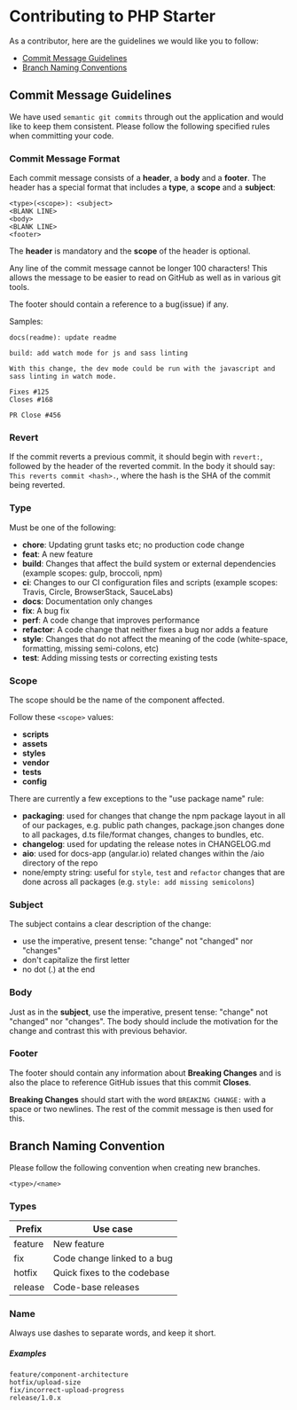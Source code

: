# Contributing to PHP Starter

As a contributor, here are the guidelines we would like you to follow:

- [Commit Message Guidelines](#commit)
- [Branch Naming Conventions](#branch-naming)

## <a name="commit"></a> Commit Message Guidelines

We have used `semantic git commits` through out the application and would like to keep them consistent. Please follow the following specified rules when committing your code.

### Commit Message Format

Each commit message consists of a **header**, a **body** and a **footer**. The header has a special
format that includes a **type**, a **scope** and a **subject**:

```
<type>(<scope>): <subject>
<BLANK LINE>
<body>
<BLANK LINE>
<footer>
```

The **header** is mandatory and the **scope** of the header is optional.

Any line of the commit message cannot be longer 100 characters! This allows the message to be easier
to read on GitHub as well as in various git tools.

The footer should contain a reference to a bug(issue) if any.

Samples:

```
docs(readme): update readme
```

```
build: add watch mode for js and sass linting

With this change, the dev mode could be run with the javascript and sass linting in watch mode.

Fixes #125
Closes #168

PR Close #456
```

### Revert

If the commit reverts a previous commit, it should begin with `revert:`, followed by the header of the reverted commit. In the body it should say: `This reverts commit <hash>.`, where the hash is the SHA of the commit being reverted.

### Type

Must be one of the following:

- **chore**: Updating grunt tasks etc; no production code change
- **feat**: A new feature
- **build**: Changes that affect the build system or external dependencies (example scopes: gulp, broccoli, npm)
- **ci**: Changes to our CI configuration files and scripts (example scopes: Travis, Circle, BrowserStack, SauceLabs)
- **docs**: Documentation only changes
- **fix**: A bug fix
- **perf**: A code change that improves performance
- **refactor**: A code change that neither fixes a bug nor adds a feature
- **style**: Changes that do not affect the meaning of the code (white-space, formatting, missing semi-colons, etc)
- **test**: Adding missing tests or correcting existing tests

### Scope

The scope should be the name of the component affected.

Follow these `<scope>` values:

- **scripts**
- **assets**
- **styles**
- **vendor**
- **tests**
- **config**

There are currently a few exceptions to the "use package name" rule:

- **packaging**: used for changes that change the npm package layout in all of our packages, e.g. public path changes, package.json changes done to all packages, d.ts file/format changes, changes to bundles, etc.
- **changelog**: used for updating the release notes in CHANGELOG.md
- **aio**: used for docs-app (angular.io) related changes within the /aio directory of the repo
- none/empty string: useful for `style`, `test` and `refactor` changes that are done across all packages (e.g. `style: add missing semicolons`)

### Subject

The subject contains a clear description of the change:

- use the imperative, present tense: "change" not "changed" nor "changes"
- don't capitalize the first letter
- no dot (.) at the end

### Body

Just as in the **subject**, use the imperative, present tense: "change" not "changed" nor "changes".
The body should include the motivation for the change and contrast this with previous behavior.

### Footer

The footer should contain any information about **Breaking Changes** and is also the place to
reference GitHub issues that this commit **Closes**.

**Breaking Changes** should start with the word `BREAKING CHANGE:` with a space or two newlines. The rest of the commit message is then used for this.

## <a name="branch-naming"></a> Branch Naming Convention

Please follow the following convention when creating new branches.

```
<type>/<name>
```

### Types

<table>
  <thead>
    <tr>
      <th>Prefix</th>
      <th>Use case</th>
    </tr>
  </thead>
  <tbody>
    <tr>
      <td>feature</td>
      <td>New feature</td>
    </tr>
    <tr>
      <td>fix</td>
      <td>Code change linked to a bug</td>
    </tr>
    <tr>
      <td>hotfix</td>
      <td>Quick fixes to the codebase</td>
    </tr>
    <tr>
      <td>release</td>
      <td>Code-base releases</td>
    </tr>
  </tbody>
</table>

### Name

Always use dashes to separate words, and keep it short.

##### Examples

```
feature/component-architecture
hotfix/upload-size
fix/incorrect-upload-progress
release/1.0.x
```
